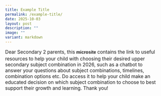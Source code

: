 ```yaml
---
title: Example Title
permalink: /example-title/
date: 2025-10-03
layout: post
description: ""
image: ""
variant: markdown
---
```




<p style="margin-top:15.5px;font-size:15.5px;">Dear Secondary 2 parents, this<a href="https://go.gov.sg/phsssubjectcombi" style="font-size:14.5px; line-height:1.5;font-family:sans-serif;font-weight:bold;text-decoration: none;"> microsite </a> contains the link to useful resources to help your child with choosing their desired upper secondary subject combination in 2026, such as a chatbot to answer your questions about subject combinations, timelines, combination options etc. Do access it to help your child make an educated decision on which subject combination to choose to best support their growth and learning. Thank you!</p>